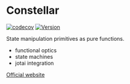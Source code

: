 # Constellar

[![codecov](https://codecov.io/github/prncss-xyz/constellar/graph/badge.svg?token=vdelEm08Pd)](https://codecov.io/github/prncss-xyz/constellar)
[![Version](https://img.shields.io/npm/v/@constellar/core)](https://www.npmjs.com/package/@constellar/core)

State manipulation primitives as pure functions.

- functional optics
- state machines
- jotai integration

[Official website](https://prncss-xyz.github.io/constellar/)
